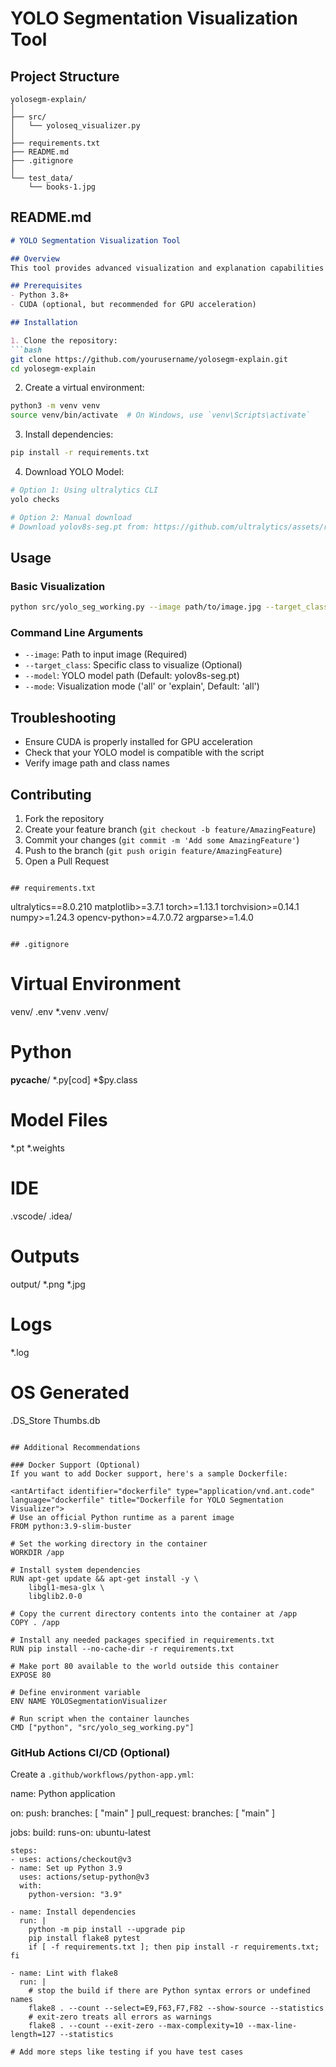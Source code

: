 # YOLO Segmentation Visualization Tool

## Project Structure
```
yolosegm-explain/
│
├── src/
│   └── yoloseq_visualizer.py
│
├── requirements.txt
├── README.md
├── .gitignore
│
└── test_data/
    └── books-1.jpg
```

## README.md
```markdown
# YOLO Segmentation Visualization Tool

## Overview
This tool provides advanced visualization and explanation capabilities for YOLO segmentation models.

## Prerequisites
- Python 3.8+
- CUDA (optional, but recommended for GPU acceleration)

## Installation

1. Clone the repository:
```bash
git clone https://github.com/yourusername/yolosegm-explain.git
cd yolosegm-explain
```

2. Create a virtual environment:
```bash
python3 -m venv venv
source venv/bin/activate  # On Windows, use `venv\Scripts\activate`
```

3. Install dependencies:
```bash
pip install -r requirements.txt
```

4. Download YOLO Model:
```bash
# Option 1: Using ultralytics CLI
yolo checks

# Option 2: Manual download
# Download yolov8s-seg.pt from: https://github.com/ultralytics/assets/releases
```

## Usage

### Basic Visualization
```bash
python src/yolo_seg_working.py --image path/to/image.jpg --target_class "refrigerator" --model yolov8s-seg.pt --mode explain
```

### Command Line Arguments
- `--image`: Path to input image (Required)
- `--target_class`: Specific class to visualize (Optional)
- `--model`: YOLO model path (Default: yolov8s-seg.pt)
- `--mode`: Visualization mode ('all' or 'explain', Default: 'all')

## Troubleshooting
- Ensure CUDA is properly installed for GPU acceleration
- Check that your YOLO model is compatible with the script
- Verify image path and class names

## Contributing
1. Fork the repository
2. Create your feature branch (`git checkout -b feature/AmazingFeature`)
3. Commit your changes (`git commit -m 'Add some AmazingFeature'`)
4. Push to the branch (`git push origin feature/AmazingFeature`)
5. Open a Pull Request
```

## requirements.txt
```
ultralytics==8.0.210
matplotlib>=3.7.1
torch>=1.13.1
torchvision>=0.14.1
numpy>=1.24.3
opencv-python>=4.7.0.72
argparse>=1.4.0
```

## .gitignore
```
# Virtual Environment
venv/
.env
*.venv
.venv/

# Python
__pycache__/
*.py[cod]
*$py.class

# Model Files
*.pt
*.weights

# IDE
.vscode/
.idea/

# Outputs
output/
*.png
*.jpg

# Logs
*.log

# OS Generated
.DS_Store
Thumbs.db
```

## Additional Recommendations

### Docker Support (Optional)
If you want to add Docker support, here's a sample Dockerfile:

<antArtifact identifier="dockerfile" type="application/vnd.ant.code" language="dockerfile" title="Dockerfile for YOLO Segmentation Visualizer">
# Use an official Python runtime as a parent image
FROM python:3.9-slim-buster

# Set the working directory in the container
WORKDIR /app

# Install system dependencies
RUN apt-get update && apt-get install -y \
    libgl1-mesa-glx \
    libglib2.0-0

# Copy the current directory contents into the container at /app
COPY . /app

# Install any needed packages specified in requirements.txt
RUN pip install --no-cache-dir -r requirements.txt

# Make port 80 available to the world outside this container
EXPOSE 80

# Define environment variable
ENV NAME YOLOSegmentationVisualizer

# Run script when the container launches
CMD ["python", "src/yolo_seg_working.py"]
```

### GitHub Actions CI/CD (Optional)
Create a `.github/workflows/python-app.yml`:

<antArtifact identifier="github-actions" type="application/vnd.ant.code" language="yaml" title="GitHub Actions Workflow">
name: Python application

on:
  push:
    branches: [ "main" ]
  pull_request:
    branches: [ "main" ]

jobs:
  build:
    runs-on: ubuntu-latest

    steps:
    - uses: actions/checkout@v3
    - name: Set up Python 3.9
      uses: actions/setup-python@v3
      with:
        python-version: "3.9"
    
    - name: Install dependencies
      run: |
        python -m pip install --upgrade pip
        pip install flake8 pytest
        if [ -f requirements.txt ]; then pip install -r requirements.txt; fi
    
    - name: Lint with flake8
      run: |
        # stop the build if there are Python syntax errors or undefined names
        flake8 . --count --select=E9,F63,F7,F82 --show-source --statistics
        # exit-zero treats all errors as warnings
        flake8 . --count --exit-zero --max-complexity=10 --max-line-length=127 --statistics
    
    # Add more steps like testing if you have test cases

